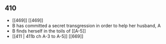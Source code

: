 ## 410
- [[469]] [[469]] 
- B has committed a secret transgression in order to help her husband, A
- B finds herself in the toils of [[A-5]]
- [[411 | 411b ch A-3 to A-5]] [[669]] 

